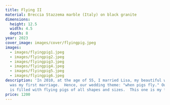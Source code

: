 ```yaml
---
title: Flying II
material: Breccia Stazzema marble (Italy) on black granite
dimensions:
  height: 12.5
  width: 4.5
  depth: 8
year: 2023
cover_image: images/cover/flyingpig.jpeg
images:
  - images/flyingpig1.jpeg
  - images/flyingpig2.jpeg
  - images/flyingpig3.jpeg
  - images/flyingpig4.jpeg
  - images/flyingpig5.jpeg
  - images/flyingpig6.jpeg
description: 'In 2010, at the age of 55, I married Lisa, my beautiful wife.  It
  was my first marriage.  Hence, our wedding theme: "when pigs fly." Our house
  is filled with flying pigs of all shapes and sizes.  This one is my favorite.'
price: 1200
---
```

